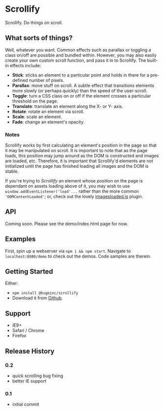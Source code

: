# Scrollify

Scrollify. Do things on scroll.

## What sorts of things?

Well, whatever you want. Common effects such as parallax or toggling a class on/off are possible and bundled within. However, you may also easily create your own custom scroll function, and pass it in to Scrollify. The built-in effects include:

- **Stick**: sticks an element to a particular point and holds in there for a pre-defined number of pixels.
- **Parallax**: move stuff on scroll. A subtle effect that transitions elements more slowly (or perhaps quickly) than the speed of the user-scroll.
- **Toggle**: turn a CSS class on or off if the element crosses a particular threshold on the page.
- **Translate**: translate an element along the X- or Y- axis.
- **Rotate**: rotate an element via scroll.
- **Scale**: scale an element.
- **Fade**: change an element's opacity.


### Notes
Scrollify works by first calculating an element's position in the page so that it may be manipulated on scroll. It is important to note that as the page loads, this position may jump around as the DOM is constructed and images are loaded, etc.  Therefore, it is important that Scrollify'd elements are not initialized until the page has finished loading all images and the DOM is stable.

If you're trying to _Scrollify_ an element whose position on the page is dependant on assets loading above of it, you may wish to use ```window.addEventListener('load'...``` rather than the more common ```'DOMContentLoaded'```; or, check out the lovely [imagesloaded.js](https://github.com/desandro/imagesloaded) plugin.

## API
Coming soon. Please see the demo/index.html page for now.

## Examples

First, spin up a webserver via ```npm i && npm start```. Navigate to ```localhost:8080/demo``` to check out the demos. Code samples are therein.

## Getting Started

Either:
* ```npm install @hugeinc/scrollify```
* Download it from [Github](https://github.com/apathetic/scrollify).

## Support
* IE9+
* Safari / Chrome
* Firefox

## Release History

### 0.2
* quick scrolling bug fixing
* better IE support

### 0.1
* initial commit
